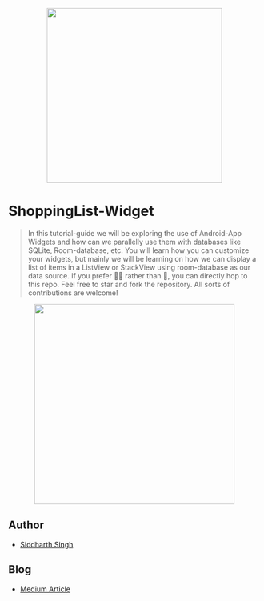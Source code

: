 
<p align="center">
  <img height=350px src="https://user-images.githubusercontent.com/72121163/174605723-da2d782a-b7ca-47c5-ac6b-f29a28803bf9.png" />
<p/>

# ShoppingList-Widget
> In this tutorial-guide we will be exploring the use of Android-App Widgets and how can we parallelly use them with databases like SQLite, Room-database, etc. You will learn how you can customize your widgets, but mainly we will be learning on how we can display a list of items in a ListView or StackView using room-database as our data source.
If you prefer 🧑‍💻 rather than 📖, you can directly hop to this repo. Feel free to star and fork the repository. All sorts of contributions are welcome!

<p align="center">
  <img height=400px src="https://user-images.githubusercontent.com/72121163/174605662-3bbb97ed-e40e-4d23-a989-c6814270e0fd.gif" />
<p/>

## Author
- <a href="https://siddydevelops.github.io/">Siddharth Singh</a>

## Blog
- <a href="https://medium.com/@SiddyDevelops/populating-android-app-widgets-with-room-database-713e12bdcc63">Medium Article</a>
